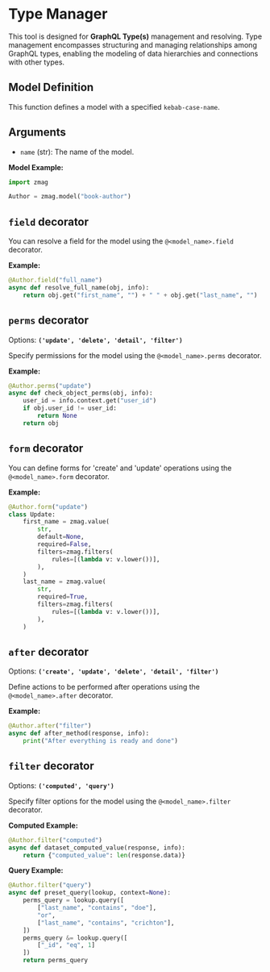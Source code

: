 # Type Manager

This tool is designed for **GraphQL Type(s)** management and resolving. Type management encompasses structuring and managing relationships among GraphQL types, enabling the modeling of data hierarchies and connections with other types.

## Model Definition

This function defines a model with a specified `kebab-case-name`.

## Arguments

- `name` (str): The name of the model.

**Model Example:**

```python
import zmag

Author = zmag.model("book-author")
```

## **`field`** decorator

You can resolve a field for the model using the `@<model_name>.field` decorator.

**Example:**

```python
@Author.field("full_name")
async def resolve_full_name(obj, info):
    return obj.get("first_name", "") + " " + obj.get("last_name", "")
```

## **`perms`** decorator

Options: **`('update', 'delete', 'detail', 'filter')`**

Specify permissions for the model using the `@<model_name>.perms` decorator.

**Example:**

```python
@Author.perms("update")
async def check_object_perms(obj, info):
    user_id = info.context.get("user_id")
    if obj.user_id != user_id:
        return None
    return obj
```

## **`form`** decorator

You can define forms for 'create' and 'update' operations using the `@<model_name>.form` decorator.

**Example:**

```python
@Author.form("update")
class Update:
    first_name = zmag.value(
        str,
        default=None,
        required=False,
        filters=zmag.filters(
            rules=[(lambda v: v.lower())],
        ),
    )
    last_name = zmag.value(
        str,
        required=True,
        filters=zmag.filters(
            rules=[(lambda v: v.lower())],
        ),
    )
```

## **`after`** decorator

Options: **`('create', 'update', 'delete', 'detail', 'filter')`**

Define actions to be performed after operations using the `@<model_name>.after` decorator.

**Example:**

```python
@Author.after("filter")
async def after_method(response, info):
    print("After everything is ready and done")
```

## **`filter`** decorator

Options: **`('computed', 'query')`**

Specify filter options for the model using the `@<model_name>.filter` decorator.

**Computed Example:**

```python
@Author.filter("computed")
async def dataset_computed_value(response, info):
    return {"computed_value": len(response.data)}
```

**Query Example:**

```python
@Author.filter("query")
async def preset_query(lookup, context=None):
    perms_query = lookup.query([
        ["last_name", "contains", "doe"],
        "or",
        ["last_name", "contains", "crichton"],
    ])
    perms_query &= lookup.query([
        ["_id", "eq", 1]
    ])
    return perms_query
```
